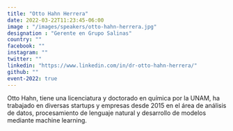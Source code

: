 ```yaml
---
title: "Otto Hahn Herrera"
date: 2022-03-22T11:23:45-06:00
image : "/images/speakers/otto-hahn-herrera.jpg"
designation : "Gerente en Grupo Salinas"
country: ""
facebook: ""
instagram: ""
twitter: ""
linkedin: "https://www.linkedin.com/in/dr-otto-hahn-herrera/"
github: ""
event-2022: true
---
```


Otto Hahn, tiene una licenciatura y doctorado en química por la UNAM, ha trabajado en diversas startups y empresas desde 2015 en el área de análisis de datos, procesamiento de lenguaje natural y desarrollo de modelos mediante machine learning.